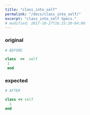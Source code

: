 ```yaml
---
title: "class_into_self"
permalink: "/docs/class_into_self/"
excerpt: "class_into_self Specs."
# modified: 2017-10-27T16:25:30-04:00
---
```

### original
```ruby
# BEFORE

class  <<  self 
 1 
 end

```
### expected
```ruby
# AFTER

class << self
  1
end
```
